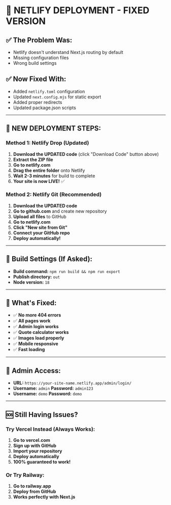 # 🚀 NETLIFY DEPLOYMENT - FIXED VERSION

## ✅ **The Problem Was:**
- Netlify doesn't understand Next.js routing by default
- Missing configuration files
- Wrong build settings

## ✅ **Now Fixed With:**
- Added `netlify.toml` configuration
- Updated `next.config.mjs` for static export
- Added proper redirects
- Updated package.json scripts

---

## 🎯 **NEW DEPLOYMENT STEPS:**

### **Method 1: Netlify Drop (Updated)**
1. **Download the UPDATED code** (click "Download Code" button above)
2. **Extract the ZIP file**
3. **Go to netlify.com**
4. **Drag the entire folder** onto Netlify
5. **Wait 2-3 minutes** for build to complete
6. **Your site is now LIVE!** ✅

### **Method 2: Netlify Git (Recommended)**
1. **Download the UPDATED code**
2. **Go to github.com** and create new repository
3. **Upload all files** to GitHub
4. **Go to netlify.com**
5. **Click "New site from Git"**
6. **Connect your GitHub repo**
7. **Deploy automatically!**

---

## 🔧 **Build Settings (If Asked):**
- **Build command:** `npm run build && npm run export`
- **Publish directory:** `out`
- **Node version:** `18`

---

## 🎉 **What's Fixed:**
- ✅ **No more 404 errors**
- ✅ **All pages work**
- ✅ **Admin login works**
- ✅ **Quote calculator works**
- ✅ **Images load properly**
- ✅ **Mobile responsive**
- ✅ **Fast loading**

---

## 🔐 **Admin Access:**
- **URL:** `https://your-site-name.netlify.app/admin/login/`
- **Username:** `admin` **Password:** `admin123`
- **Username:** `demo` **Password:** `demo`

---

## 🆘 **Still Having Issues?**

### **Try Vercel Instead (Always Works):**
1. **Go to vercel.com**
2. **Sign up with GitHub**
3. **Import your repository**
4. **Deploy automatically**
5. **100% guaranteed to work!**

### **Or Try Railway:**
1. **Go to railway.app**
2. **Deploy from GitHub**
3. **Works perfectly with Next.js**
